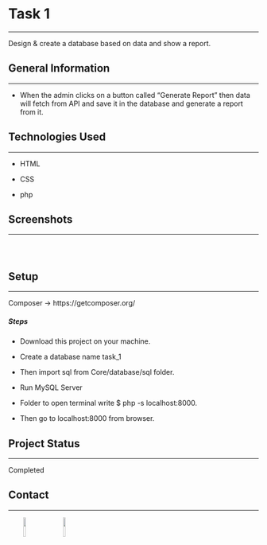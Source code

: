 <h1>Task 1</h1>
<hr><p>Design &amp; create a database based on data and show a report.</p><h2>General Information</h2>
<hr><ul>
<li>When the
admin clicks on a button called “Generate Report” then data will fetch from API and save it in the database
and generate a report from it.</li>
</ul><h2>Technologies Used</h2>
<hr><ul>
<li>HTML</li>
</ul><ul>
<li>CSS</li>
</ul><ul>
<li>php</li>
</ul><h2>Screenshots</h2>
<hr><p><img src="https://pasteboard.co/d6akcNB5IvKr.png" alt=""></p><p><img src="https://pasteboard.co/sQqfwgfgBton.png" alt=""></p><p><img src="https://pasteboard.co/YJNBKydRswhe.png" alt=""></p><h2>Setup</h2>
<hr><p>Composer -&gt; https://getcomposer.org/</p><h5>Steps</h5><ul>
<li>Download this project on your machine.</li>
</ul><ul>
<li>Create a database name task_1</li>
</ul><ul>
<li>Then import sql from Core/database/sql folder.</li>
</ul><ul>
<li>Run MySQL Server</li>
</ul><ul>
<li>Folder to open terminal write $ php -s localhost:8000.</li>
</ul><ul>
<li>Then go to localhost:8000 from browser.</li>
</ul><h2>Project Status</h2>
<hr><p>Completed</p><h2>Contact</h2>
<hr><p><span style="margin-right: 30px;"></span><a href="https://www.linkedin.com/in/khoaiz/"><img target="_blank" src="https://cdn.jsdelivr.net/gh/devicons/devicon/icons/linkedin/linkedin-original.svg" style="width: 10%;"></a><span style="margin-right: 30px;"></span><a href="https://github.com/khoaizahmmed"><img target="_blank" src="https://cdn.jsdelivr.net/gh/devicons/devicon/icons/github/github-original.svg" style="width: 10%;"></a></p>